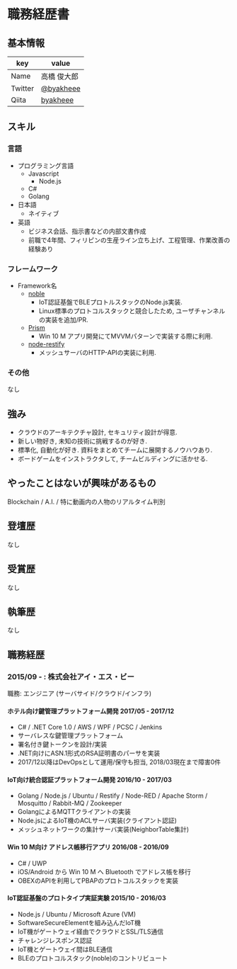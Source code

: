 # 職務経歴書

## 基本情報

|key|value|
|---|-----|
|Name|高橋 俊大郎|
|Twitter|[@byakheee](https://twitter.com/byakheee)|
|Qiita|[byakheee](http://qiita.com/byakheee)|

## スキル

### 言語

- プログラミング言語
    - Javascript
        - Node.js
    - C#
    - Golang
- 日本語
  - ネイティブ
- 英語
  - ビジネス会話、指示書などの内部文書作成
  - 前職で4年間、フィリピンの生産ライン立ち上げ、工程管理、作業改善の経験あり

### フレームワーク

- Framework名
  - [noble](https://github.com/noble/noble)
    - IoT認証基盤でBLEプロトルスタックのNode.js実装.
    - Linux標準のプロトコルスタックと競合したため, ユーザチャンネルの実装を追加/PR.
  - [Prism](https://github.com/PrismLibrary/Prism)
    - Win 10 M アプリ開発にてMVVMパターンで実装する際に利用.
  - [node-restify](https://github.com/restify/node-restify)
    - メッシュサーバのHTTP-APIの実装に利用.

### その他
なし

## 強み
* クラウドのアーキテクチャ設計, セキュリティ設計が得意.
* 新しい物好き, 未知の技術に挑戦するのが好き.
* 標準化, 自動化が好き. 資料をまとめてチームに展開するノウハウあり.
* ボードゲームをインストラクタして, チームビルディングに活かせる.

## やったことはないが興味があるもの
Blockchain / A.I. / 特に動画内の人物のリアルタイム判別

## 登壇歴
なし

## 受賞歴
なし

## 執筆歴
なし

## 職務経歴

### 2015/09 - : 株式会社アイ・エス・ビー

職務: エンジニア (サーバサイド/クラウド/インフラ)

#### ホテル向け鍵管理プラットフォーム開発 2017/05 - 2017/12 

- C# / .NET Core 1.0 / AWS / WPF / PCSC / Jenkins
- サーバレスな鍵管理プラットフォーム
- 署名付き鍵トークンを設計/実装
- .NET向けにASN.1形式のRSA証明書のパーサを実装
- 2017/12以降はDevOpsとして運用/保守も担当, 2018/03現在まで障害0件

#### IoT向け統合認証プラットフォーム開発 2016/10 - 2017/03 

- Golang / Node.js / Ubuntu / Restify / Node-RED / Apache Storm / Mosquitto / Rabbit-MQ / Zookeeper
- GolangによるMQTTクライアントの実装
- Node.jsによるIoT機のACLサーバ実装(クライアント認証)
- メッシュネットワークの集計サーバ実装(NeighborTable集計)

#### Win 10 M向け アドレス帳移行アプリ 2016/08 - 2016/09 

- C# / UWP
- iOS/Android から Win 10 M へ Bluetooth でアドレス帳を移行
- OBEXのAPIを利用してPBAPのプロトコルスタックを実装

#### IoT認証基盤のプロトタイプ実証実験 2015/10 - 2016/03 

- Node.js / Ubuntu / Microsoft Azure (VM)
- SoftwareSecureElementを組み込んだIoT機
- IoT機がゲートウェイ経由でクラウドとSSL/TLS通信
- チャレンジレスポンス認証
- IoT機とゲートウェイ間はBLE通信
- BLEのプロトコルスタック(noble)のコントリビュート

